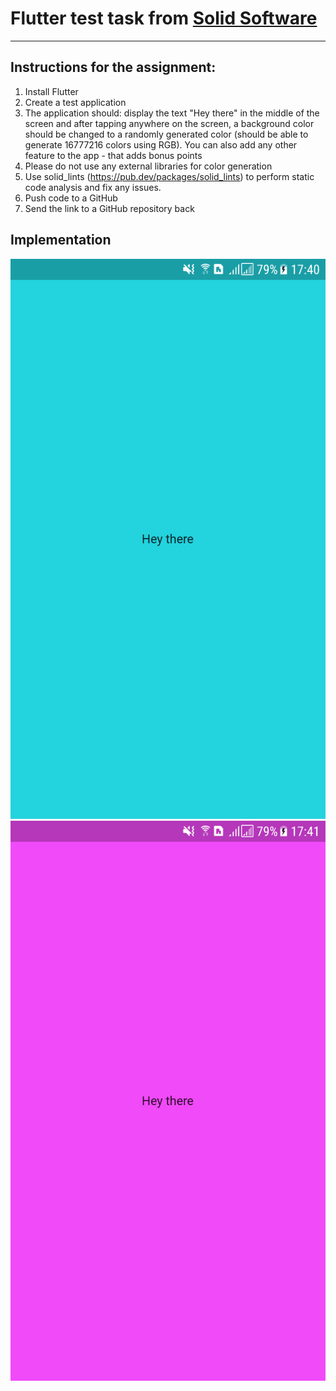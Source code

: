 # Flutter test task from [Solid Software](https://solid.software/)

***

## Instructions for the assignment:

1. Install Flutter
2. Create a test application
3. The application should: display the text "Hey there" in the middle of the screen and after tapping anywhere on the screen, a background color should be changed to a randomly generated color (should be able to generate 16777216 colors using RGB). You can also add any other feature to the app - that adds bonus points
4. Please do not use any external libraries for color generation
5. Use solid_lints (https://pub.dev/packages/solid_lints) to perform static code analysis and fix any issues.
6. Push code to a GitHub
7. Send the link to a GitHub repository back

## Implementation

![Screenshot_1](assets/images/Screenshot_1.png) 
![Screenshot_2](assets/images/Screenshot_2.png)
